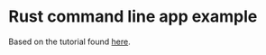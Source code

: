 # Rust command line app example

Based on the tutorial found [here](https://rust-cli.github.io/book/tutorial/index.html).